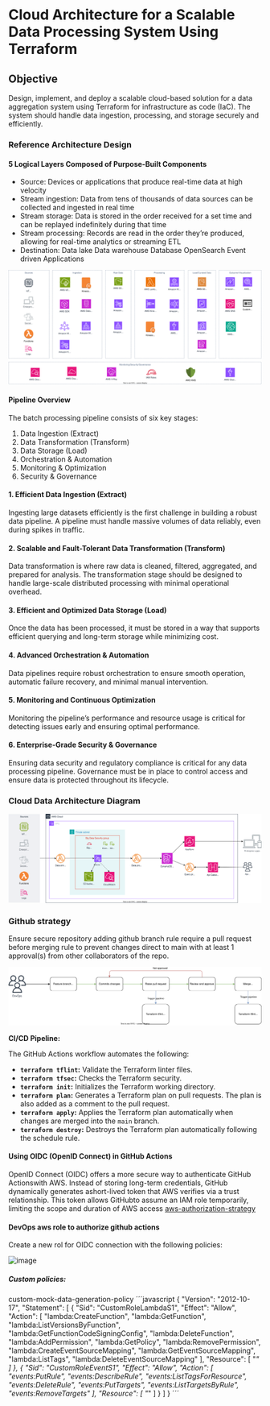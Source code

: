 # Cloud Architecture for a Scalable Data Processing System Using Terraform

## Objective

Design, implement, and deploy a scalable cloud-based solution for a data aggregation
system using Terraform for infrastructure as code (IaC). The system should handle data
ingestion, processing, and storage securely and efficiently.

### Reference Architecture Design

#### 5 Logical Layers Composed of Purpose-Built Components

- Source: Devices or applications that produce real-time data at high velocity
- Stream ingestion: Data from tens of thousands of data sources can be collected and ingested in real time
- Stream storage: Data is stored in the order received for a set time and can be replayed indefinitely during that time
- Stream processing: Records are read in the order they’re produced, allowing for real-time analytics or streaming ETL
- Destination: Data lake Data warehouse Database OpenSearch Event driven Applications

![reference-architecture-design](architecture/data-batch-and-stream-reference-architecture.drawio.svg)

#### Pipeline Overview

The batch processing pipeline consists of six key stages:

1. Data Ingestion (Extract)
2. Data Transformation (Transform)
3. Data Storage (Load)
4. Orchestration & Automation
5. Monitoring & Optimization
6. Security & Governance

#### 1. Efficient Data Ingestion (Extract)

Ingesting large datasets efficiently is the first challenge in building a robust data pipeline. A pipeline must handle massive volumes of data reliably, even during spikes in traffic.

#### 2. Scalable and Fault-Tolerant Data Transformation (Transform)

Data transformation is where raw data is cleaned, filtered, aggregated, and prepared for analysis. The transformation stage should be designed to handle large-scale distributed processing with minimal operational overhead.

#### 3. Efficient and Optimized Data Storage (Load)

Once the data has been processed, it must be stored in a way that supports efficient querying and long-term storage while minimizing cost.

#### 4. Advanced Orchestration & Automation

Data pipelines require robust orchestration to ensure smooth operation, automatic failure recovery, and minimal manual intervention.

#### 5. Monitoring and Continuous Optimization

Monitoring the pipeline’s performance and resource usage is critical for detecting issues early and ensuring optimal performance.

#### 6. Enterprise-Grade Security & Governance

Ensuring data security and regulatory compliance is critical for any data processing pipeline. Governance must be in place to control access and ensure data is protected throughout its lifecycle.

### Cloud Data Architecture Diagram

![cloud-diagram](architecture/data-batch-and-stream-architecture-diagram.drawio.svg)

### Github strategy

Ensure secure repository adding github branch rule require a pull request before merging rule to prevent changes direct to main with at least 1 approval(s) from other collaborators of the repo.

![github-workflow-diagram](architecture/terraform-pipeline-workflow.drawio.svg)

**CI/CD Pipeline:**

The GitHub Actions workflow automates the following:

- **`terraform tflint`:** Validate the Terraform linter files.
- **`terraform tfsec`:** Checks the Terraform security.
- **`terraform init`:** Initializes the Terraform working directory.
- **`terraform plan`:** Generates a Terraform plan on pull requests. The plan is also added as a comment to the pull request.
- **`terraform apply`:** Applies the Terraform plan automatically when changes are merged into the `main` branch.
- **`terraform destroy`:** Destroys the Terraform plan automatically following the schedule rule.

#### Using OIDC (OpenID Connect) in GitHub Actions

OpenID Connect (OIDC) offers a more secure way to authenticate GitHub Actionswith AWS. Instead of storing long-term credentials, GitHub dynamically generates ashort-lived token that AWS verifies via a trust relationship. This token allows GitHubto assume an IAM role temporarily, limiting the scope and duration of AWS access [aws-authorization-strategy](architecture/AWSAuthorizationStrategy.md)

#### DevOps aws role to authorize github actions

Create a new rol for OIDC connection with the following policies:

![image](https://github.com/user-attachments/assets/a0096d62-6e60-4975-b017-72dbba527a74)

##### Custom policies:
custom-mock-data-generation-policy
´´´javascript
{
	"Version": "2012-10-17",
	"Statement": [
		{
			"Sid": "CustomRoleLambdaS1",
			"Effect": "Allow",
			"Action": [
				"lambda:CreateFunction",
				"lambda:GetFunction",
				"lambda:ListVersionsByFunction",
				"lambda:GetFunctionCodeSigningConfig",
				"lambda:DeleteFunction",
				"lambda:AddPermission",
				"lambda:GetPolicy",
				"lambda:RemovePermission",
				"lambda:CreateEventSourceMapping",
				"lambda:GetEventSourceMapping",
				"lambda:ListTags",
				"lambda:DeleteEventSourceMapping"
			],
			"Resource": [
				"*"
			]
		},
		{
			"Sid": "CustomRoleEventS1",
			"Effect": "Allow",
			"Action": [
				"events:PutRule",
				"events:DescribeRule",
				"events:ListTagsForResource",
				"events:DeleteRule",
				"events:PutTargets",
				"events:ListTargetsByRule",
				"events:RemoveTargets"
			],
			"Resource": [
				"*"
			]
		}
	]
}
´´´

